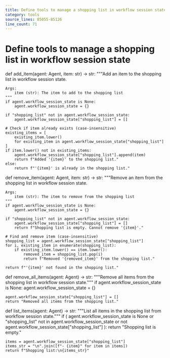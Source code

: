```yaml
---
title: Define tools to manage a shopping list in workflow session state
category: tools
source_lines: 85055-85126
line_count: 71
---
```


# Define tools to manage a shopping list in workflow session state
def add_item(agent: Agent, item: str) -> str:
    """Add an item to the shopping list in workflow session state.

    Args:
        item (str): The item to add to the shopping list
    """
    if agent.workflow_session_state is None:
        agent.workflow_session_state = {}

    if "shopping_list" not in agent.workflow_session_state:
        agent.workflow_session_state["shopping_list"] = []

    # Check if item already exists (case-insensitive)
    existing_items = [
        existing_item.lower()
        for existing_item in agent.workflow_session_state["shopping_list"]
    ]
    if item.lower() not in existing_items:
        agent.workflow_session_state["shopping_list"].append(item)
        return f"Added '{item}' to the shopping list."
    else:
        return f"'{item}' is already in the shopping list."


def remove_item(agent: Agent, item: str) -> str:
    """Remove an item from the shopping list in workflow session state.

    Args:
        item (str): The item to remove from the shopping list
    """
    if agent.workflow_session_state is None:
        agent.workflow_session_state = {}

    if "shopping_list" not in agent.workflow_session_state:
        agent.workflow_session_state["shopping_list"] = []
        return f"Shopping list is empty. Cannot remove '{item}'."

    # Find and remove item (case-insensitive)
    shopping_list = agent.workflow_session_state["shopping_list"]
    for i, existing_item in enumerate(shopping_list):
        if existing_item.lower() == item.lower():
            removed_item = shopping_list.pop(i)
            return f"Removed '{removed_item}' from the shopping list."

    return f"'{item}' not found in the shopping list."


def remove_all_items(agent: Agent) -> str:
    """Remove all items from the shopping list in workflow session state."""
    if agent.workflow_session_state is None:
        agent.workflow_session_state = {}

    agent.workflow_session_state["shopping_list"] = []
    return "Removed all items from the shopping list."


def list_items(agent: Agent) -> str:
    """List all items in the shopping list from workflow session state."""
    if (
        agent.workflow_session_state is None
        or "shopping_list" not in agent.workflow_session_state
        or not agent.workflow_session_state["shopping_list"]
    ):
        return "Shopping list is empty."

    items = agent.workflow_session_state["shopping_list"]
    items_str = "\n".join([f"- {item}" for item in items])
    return f"Shopping list:\n{items_str}"


